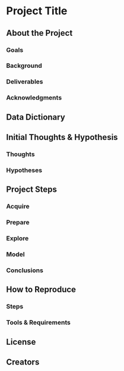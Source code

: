 # Project Title
## About the Project
### Goals
### Background
### Deliverables
### Acknowledgments
## Data Dictionary
## Initial Thoughts & Hypothesis
### Thoughts
### Hypotheses
## Project Steps
### Acquire
### Prepare
### Explore
### Model
### Conclusions
## How to Reproduce
### Steps
### Tools & Requirements
## License
## Creators

